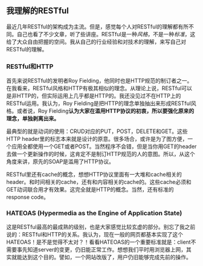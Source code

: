 ## 我理解的RESTful
最近几年RESTful的架构成为主流。但是，感觉每个人对RESTful的理解都有所不同。自己也看了不少文章，听了些讲座。RESTful是一种*风格*，不是一种*标准*，这给了大众自由把握的空间。我从自己的行业经验和对技术的理解，来写自己对RESTful的理解。

### RESTful和HTTP
首先来说RESTful的发明者Roy Fielding，他同时也是HTTP规范的制订者之一。在我看来，RESTful风格和HTTP有极其相似的理念。从理论上说，RESTful可以是非HTTP的，但实际运用上几乎都是HTTP的。我还没见过不在HTTP上的RESTful运用。我认为，Roy Fielding是把HTTP的理念单独抽出来形成RESTful风格。或者说，Roy Fielding**认为大家在滥用HTTP协议的初衷，所以要强化原来的理念，单独剥离出来。**

最典型的就是动词的使用：CRUD对应的PUT，POST，DELETE和GET。这些HTTP header里的标志本来就是设计的原意。很多场合，或许是为了图方便，一个应用全都使用一个GET或者POST。当然程序不会错，但是当你用GET的header去做一个更新操作的时候，这肯定不是制订HTTP规范的人的意图。所以，从这个角度来讲，原先的SOAP是滥用了HTTP协议。

RESTful里还有cache的概念，想想HTTP协议里面有一大堆和cache相关的header。和时间相关的cache，还有和内容相关的cache的。这些cache必须和GET动词联合用才有效果。这完全就是HTTP的概念。当然，还有标准的response code。

### HATEOAS (Hypermedia as the Engine of Application State)
这是RESTful最高的最成熟的级别，也是大家感觉比较玄虚的部分。别忘了我之前说的：RESTful和HTTP的关系。我认为，现在一般的网页都基本实现了这个HATEOAS！是不是觉得不太对？！看看HATEOAS的一个重要标准就是：client不需要事先知道server的变更，仍旧能正常工作。想想我们平时用浏览器上网，其实就能达到这个目的。譬如，一个网站改版了，用户仍旧能够完成先前的操作。
